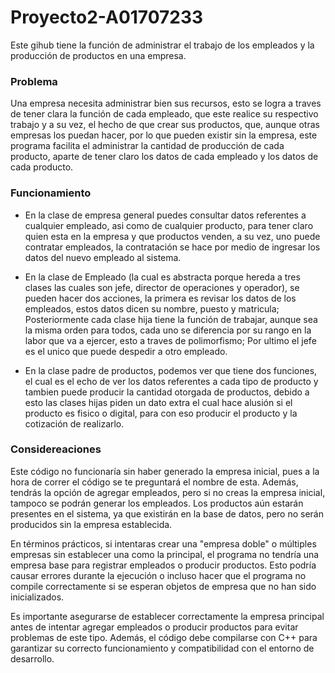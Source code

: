 # Proyecto2-A01707233

Este gihub tiene la función de administrar el trabajo de los empleados y la producción de productos en una empresa.

### Problema

Una empresa necesita administrar bien sus recursos, esto se logra a traves de tener clara la función de cada empleado, que este realice su respectivo trabajo y a su vez, el hecho de que crear sus productos, que, aunque otras empresas los puedan hacer, por lo que pueden existir sin la empresa, este programa facilita el administrar la cantidad de producción de cada producto, aparte de tener claro los datos de cada empleado y los datos de cada producto.

### Funcionamiento

- En la clase de empresa general puedes consultar datos referentes a cualquier empleado, asi como de cualquier producto, para tener claro quien esta en la empresa y que productos venden, a su vez, uno puede contratar empleados, la contratación se hace por medio de ingresar los datos del nuevo empleado al sistema.

- En la clase de Empleado (la cual es abstracta porque hereda a tres clases las cuales son jefe, director de operaciones y operador), se pueden hacer dos acciones, la primera es revisar los datos de los empleados, estos datos dicen su nombre, puesto y matricula; Posteriormente cada clase hija tiene la función de trabajar, aunque sea la misma orden para todos, cada uno se diferencia por su rango en la labor que va a ejercer, esto a traves de polimorfismo; Por ultimo el jefe es el unico que puede despedir a otro empleado.
  
- En la clase padre de productos, podemos ver que tiene dos funciones, el cual es el echo de ver los datos referentes a cada tipo de producto y tambien puede producir la cantidad otorgada de productos, debido a esto las clases hijas piden un dato extra el cual hace alusión si el producto es fisico o digital, para con eso producir el producto y la cotización de realizarlo.

### Considereaciones

Este código no funcionaría sin haber generado la empresa inicial, pues a la hora de correr el código se te preguntará el nombre de esta. Además, tendrás la opción de agregar empleados, pero si no creas la empresa inicial, tampoco se podrán generar los empleados. Los productos aún estarán presentes en el sistema, ya que existirán en la base de datos, pero no serán producidos sin la empresa establecida.

En términos prácticos, si intentaras crear una "empresa doble" o múltiples empresas sin establecer una como la principal, el programa no tendría una empresa base para registrar empleados o producir productos. Esto podría causar errores durante la ejecución o incluso hacer que el programa no compile correctamente si se esperan objetos de empresa que no han sido inicializados.

Es importante asegurarse de establecer correctamente la empresa principal antes de intentar agregar empleados o producir productos para evitar problemas de este tipo. Además, el código debe compilarse con C++ para garantizar su correcto funcionamiento y compatibilidad con el entorno de desarrollo.
